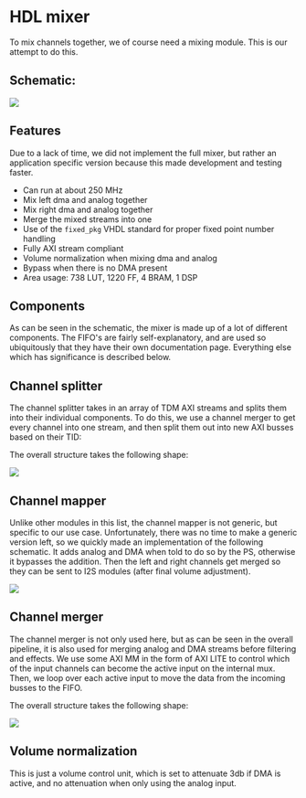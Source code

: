 # HDL mixer

To mix channels together, we of course need a mixing module. This is our attempt to do this. 

## Schematic: 

<img src="/img/mixer_schematic_V1.png"/>

## Features

Due to a lack of time, we did not implement the full mixer, but rather an application specific version because this made development and testing faster. 

 * Can run at about 250 MHz
 * Mix left dma and analog together
 * Mix right dma and analog together
 * Merge the mixed streams into one
 * Use of the `fixed_pkg` VHDL standard for proper fixed point number handling
 * Fully AXI stream compliant
 * Volume normalization when mixing dma and analog
 * Bypass when there is no DMA present
 * Area usage: 738 LUT, 1220 FF, 4 BRAM, 1 DSP 


## Components

As can be seen in the schematic, the mixer is made up of a lot of different components. The FIFO's are fairly self-explanatory, and are used so ubiquitously that they have their own documentation page. Everything else which has significance is described below.

## Channel splitter

The channel splitter takes in an array of TDM AXI streams and splits them into their individual components. To do this, we use a channel merger to get every channel into one stream, and then split them out into new AXI busses based on their TID:

The overall structure takes the following shape:

<img src="/img/channel_splitter.png"/>

## Channel mapper

Unlike other modules in this list, the channel mapper is not generic, but specific to our use case. Unfortunately, there was no time to make a generic version left, so we quickly made an implementation of the following schematic. It adds analog and DMA when told to do so by the PS, otherwise it bypasses the addition. Then the left and right channels get merged so they can be sent to I2S modules (after final volume adjustment). 

<img src="/img/channel_mapper.png"/>

## Channel merger

The channel merger is not only used here, but as can be seen in the overall pipeline, it is also used for merging analog and DMA streams before filtering and effects. We use some AXI MM in the form of AXI LITE to control which of the input channels can become the active input on the internal mux. Then, we loop over each active input to move the data from the incoming busses to the FIFO.

The overall structure takes the following shape: 

<img src="/img/channel_merger.png"/>

## Volume normalization

This is just a volume control unit, which is set to attenuate 3db if DMA is active, and no attenuation when only using the analog input.